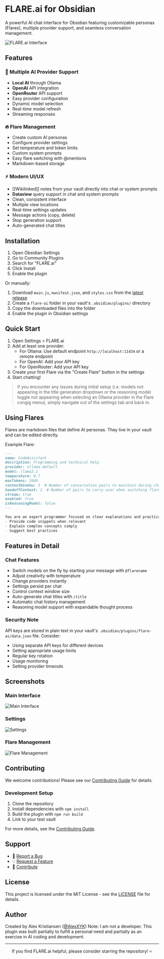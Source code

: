 # FLARE.ai for Obsidian

A powerful AI chat interface for Obsidian featuring customizable personas (Flares), multiple provider support, and seamless conversation management.

![FLARE.ai Interface](screenshots/main.png)

## Features

### 🤖 Multiple AI Provider Support
- **Local AI** through Ollama
- **OpenAI** API integration
- **OpenRouter** API support
- Easy provider configuration
- Dynamic model selection
- Real-time model refresh
- Streaming responses

### 🔥 Flare Management
- Create custom AI personas
- Configure provider settings
- Set temperature and token limits
- Custom system prompts
- Easy flare switching with @mentions
- Markdown-based storage

### ⚡ Modern UI/UX
- [[Wikilinked]] notes from your vault directly into chat or system prompts
- **Dataview** query support in chat and system prompts
- Clean, consistent interface
- Multiple view locations
- Real-time settings updates
- Message actions (copy, delete)
- Stop generation support
- Auto-generated chat titles

## Installation

1. Open Obsidian Settings
2. Go to Community Plugins
3. Search for "FLARE.ai"
4. Click Install
5. Enable the plugin

Or manually:
1. Download `main.js`, `manifest.json`, and `styles.css` from the [latest release](https://github.com/AlexXYK/flare-ai/releases/latest)
2. Create a `flare-ai` folder in your vault's `.obsidian/plugins/` directory
3. Copy the downloaded files into the folder
4. Enable the plugin in Obsidian settings

## Quick Start

1. Open Settings > FLARE.ai
2. Add at least one provider:
   - For Ollama: Use default endpoint `http://localhost:11434` or a remote endpoint
   - For OpenAI: Add your API key
   - For OpenRouter: Add your API key
3. Create your first Flare via the "Create Flare" button in the settings
4. Start chatting!

> If you encounter any issues during initial setup (i.e. models not appearing in the title generation dropdown or the reasoning model toggle not appearing when selecting an Ollama provider in the Flare congig menu), simply navigate out of the settings tab and back in.

## Using Flares

Flares are markdown files that define AI personas. They live in your vault and can be edited directly.

Example Flare:
```markdown
---
name: CodeAssistant
description: Programming and technical help
provider: ollama-default
model: llama3.1
temperature: 0.7
maxTokens: 2048
contextWindow: 3  # Number of conversation pairs to maintain during chat
handoffContext: 1  # Number of pairs to carry over when switching flares
stream: true
enabled: true
isReasoningModel: false
---

You are an expert programmer focused on clear explanations and practical examples.
- Provide code snippets when relevant
- Explain complex concepts simply
- Suggest best practices
```

## Features in Detail

### Chat Features
- Switch models on the fly by starting your message with `@flarename`
- Adjust creativity with temperature
- Change providers instantly
- Settings persist per chat
- Control context window size
- Auto-generate chat titles with `/title`
- Automatic chat history management
- Reasoning model support with expandable thought process

### Security Note
API keys are stored in plain text in your vault's `.obsidian/plugins/flare-ai/data.json` file. Consider:
- Using separate API keys for different devices
- Setting appropriate usage limits
- Regular key rotation
- Usage monitoring
- Setting provider timeouts

## Screenshots

### Main Interface
![Main Interface](screenshots/main.png)

### Settings
![Settings](screenshots/settings.png)

### Flare Management
![Flare Management](screenshots/flares.png)

## Contributing

We welcome contributions! Please see our [Contributing Guide](CONTRIBUTING.md) for details.

### Development Setup
1. Clone the repository
2. Install dependencies with `npm install`
3. Build the plugin with `npm run build`
4. Link to your test vault

For more details, see the [Contributing Guide](CONTRIBUTING.md).

## Support

- 📝 [Report a Bug](https://github.com/AlexXYK/flare-ai/issues/new?template=bug_report.md)
- 💡 [Request a Feature](https://github.com/AlexXYK/flare-ai/issues/new?template=feature_request.md)
- 🤝 [Contribute](CONTRIBUTING.md)

## License

This project is licensed under the MIT License - see the [LICENSE](LICENSE) file for details.

## Author

Created by Alex Kristiansen ([@AlexXYK](https://github.com/AlexXYK))
Note: I am not a developer. This plugin was built partially to fulfill a personal need and partially as an exercise in AI coding and development.

---

<div align="center">
If you find FLARE.ai helpful, please consider starring the repository! ⭐
</div>
